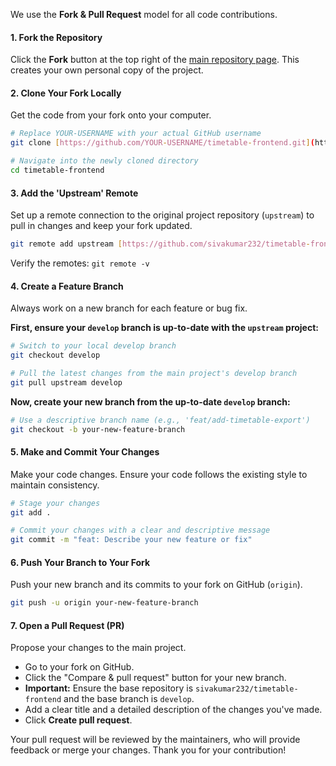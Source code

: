 
We use the **Fork & Pull Request** model for all code contributions.

#### 1. Fork the Repository
Click the **Fork** button at the top right of the [main repository page](https://github.com/sivakumar232/timetable-frontend). This creates your own personal copy of the project.

#### 2. Clone Your Fork Locally
Get the code from your fork onto your computer.

```bash
# Replace YOUR-USERNAME with your actual GitHub username
git clone [https://github.com/YOUR-USERNAME/timetable-frontend.git](https://github.com/YOUR-USERNAME/timetable-frontend.git)

# Navigate into the newly cloned directory
cd timetable-frontend
```

#### 3. Add the 'Upstream' Remote
Set up a remote connection to the original project repository (`upstream`) to pull in changes and keep your fork updated.

```bash
git remote add upstream [https://github.com/sivakumar232/timetable-frontend.git](https://github.com/sivakumar232/timetable-frontend.git)
```
Verify the remotes: `git remote -v`

#### 4. Create a Feature Branch
Always work on a new branch for each feature or bug fix.

**First, ensure your `develop` branch is up-to-date with the `upstream` project:**

```bash
# Switch to your local develop branch
git checkout develop

# Pull the latest changes from the main project's develop branch
git pull upstream develop
```

**Now, create your new branch from the up-to-date `develop` branch:**

```bash
# Use a descriptive branch name (e.g., 'feat/add-timetable-export')
git checkout -b your-new-feature-branch
```

#### 5. Make and Commit Your Changes
Make your code changes. Ensure your code follows the existing style to maintain consistency.

```bash
# Stage your changes
git add .

# Commit your changes with a clear and descriptive message
git commit -m "feat: Describe your new feature or fix"
```

#### 6. Push Your Branch to Your Fork
Push your new branch and its commits to your fork on GitHub (`origin`).

```bash
git push -u origin your-new-feature-branch
```

#### 7. Open a Pull Request (PR)
Propose your changes to the main project.

-   Go to your fork on GitHub.
-   Click the "Compare & pull request" button for your new branch.
-   **Important:** Ensure the base repository is `sivakumar232/timetable-frontend` and the base branch is `develop`.
-   Add a clear title and a detailed description of the changes you've made.
-   Click **Create pull request**.

Your pull request will be reviewed by the maintainers, who will provide feedback or merge your changes. Thank you for your contribution!
